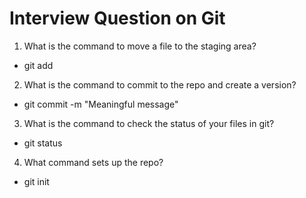 # Interview Question on Git

1. What is the command to move a file to the staging area?

- git add <filename>

2. What is the command to commit to the repo and create a version?

- git commit -m "Meaningful message"

3. What is the command to check the status of your files in git?

- git status

4. What command sets up the repo?

- git init